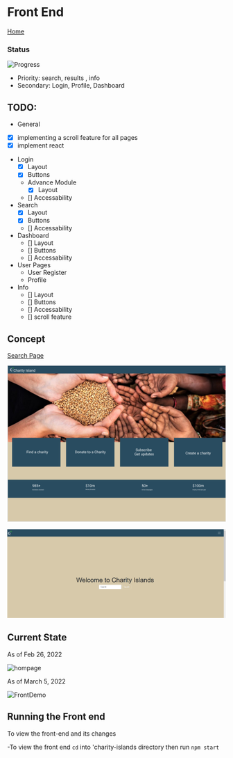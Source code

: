 # Front End

[Home](index.md)

### Status

![Progress](https://progress-bar.dev/25/?scale=100&title=progress&width=1000&color=856A5D&suffix=%)

- Priority: search, results , info
- Secondary: Login, Profile, Dashboard

## TODO:

- General
- [X] implementing a scroll feature for all pages
- [x] implement react

- Login
  - [x] Layout
  - [x] Buttons
  - Advance Module
    - [X] Layout
  - [] Accessability
- Search
  - [x] Layout
  - [x] Buttons
  - [] Accessability
- Dashboard
  - [] Layout
  - [] Buttons
  - [] Accessability
- User Pages
  - User Register
  - Profile
- Info
  - [] Layout
  - [] Buttons
  - [] Accessability
  - [] scroll feature

## Concept

[Search Page](https://www.figma.com/file/ejM9JzxSq7JNJLOYpriYkw/Charity-Islands?node-id=0%3A1)

![Landing Page](./misc/landing_page.png)

![Chairty Info Page](./misc/Search_Page.PNG)

## Current State

As of Feb 26, 2022

![hompage](https://user-images.githubusercontent.com/35849655/155729335-00283833-dbb3-4ca0-893a-5186119b6b58.gif)

As of March 5, 2022

![FrontDemo](https://user-images.githubusercontent.com/35849655/156898890-9f2eaddd-da3e-4c8b-91f1-a5fe07eeed19.gif)


## Running the Front end

To view the front-end and its changes

-To view the front end `cd` into 'charity-islands directory then run `npm start`
